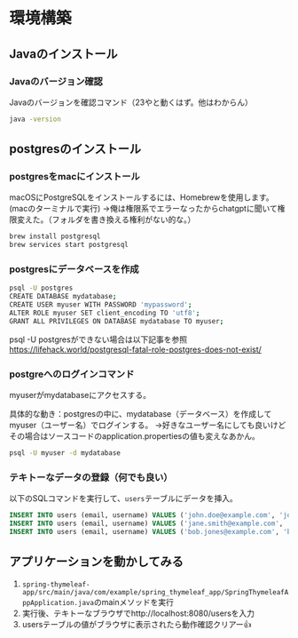 # 環境構築　　
## Javaのインストール　　
### Javaのバージョン確認　　

Javaのバージョンを確認コマンド（23やと動くはず。他はわからん）

```sh
java -version
```
## postgresのインストール　　
### postgresをmacにインストール　　

macOSにPostgreSQLをインストールするには、Homebrewを使用します。(macのターミナルで実行)
→俺は権限系でエラーなったからchatgptに聞いて権限変えた。（フォルダを書き換える権利がない的な。）

```sh
brew install postgresql
brew services start postgresql
```

### postgresにデータベースを作成　　

```sh
psql -U postgres
CREATE DATABASE mydatabase;
CREATE USER myuser WITH PASSWORD 'mypassword';
ALTER ROLE myuser SET client_encoding TO 'utf8';
GRANT ALL PRIVILEGES ON DATABASE mydatabase TO myuser;
```

psql -U postgresができない場合は以下記事を参照
https://lifehack.world/postgresql-fatal-role-postgres-does-not-exist/

### postgreへのログインコマンド　　

myuserがmydatabaseにアクセスする。

具体的な動き：postgresの中に、mydatabase（データベース）を作成してmyuser（ユーザー名）でログインする。
→好きなユーザー名にしても良いけどその場合はソースコードのapplication.propertiesの値も変えなあかん。

```sh
psql -U myuser -d mydatabase
```

### テキトーなデータの登録（何でも良い）　　

以下のSQLコマンドを実行して、`users`テーブルにデータを挿入。

```sql
INSERT INTO users (email, username) VALUES ('john.doe@example.com', 'johndoe');
INSERT INTO users (email, username) VALUES ('jane.smith@example.com', 'janesmith');
INSERT INTO users (email, username) VALUES ('bob.jones@example.com', 'bobjones');
```
## アプリケーションを動かしてみる　　

1. `spring-thymeleaf-app/src/main/java/com/example/spring_thymeleaf_app/SpringThymeleafAppApplication.java`のmainメソッドを実行
2. 実行後、テキトーなブラウザでhttp://localhost:8080/usersを入力
3. usersテーブルの値がブラウザに表示されたら動作確認クリアー👍
